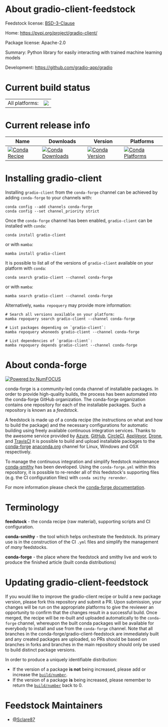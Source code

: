 About gradio-client-feedstock
=============================

Feedstock license: [BSD-3-Clause](https://github.com/conda-forge/gradio-client-feedstock/blob/main/LICENSE.txt)

Home: https://pypi.org/project/gradio-client/

Package license: Apache-2.0

Summary: Python library for easily interacting with trained machine learning models

Development: https://github.com/gradio-app/gradio

Current build status
====================


<table><tr><td>All platforms:</td>
    <td>
      <a href="https://dev.azure.com/conda-forge/feedstock-builds/_build/latest?definitionId=20444&branchName=main">
        <img src="https://dev.azure.com/conda-forge/feedstock-builds/_apis/build/status/gradio-client-feedstock?branchName=main">
      </a>
    </td>
  </tr>
</table>

Current release info
====================

| Name | Downloads | Version | Platforms |
| --- | --- | --- | --- |
| [![Conda Recipe](https://img.shields.io/badge/recipe-gradio--client-green.svg)](https://anaconda.org/conda-forge/gradio-client) | [![Conda Downloads](https://img.shields.io/conda/dn/conda-forge/gradio-client.svg)](https://anaconda.org/conda-forge/gradio-client) | [![Conda Version](https://img.shields.io/conda/vn/conda-forge/gradio-client.svg)](https://anaconda.org/conda-forge/gradio-client) | [![Conda Platforms](https://img.shields.io/conda/pn/conda-forge/gradio-client.svg)](https://anaconda.org/conda-forge/gradio-client) |

Installing gradio-client
========================

Installing `gradio-client` from the `conda-forge` channel can be achieved by adding `conda-forge` to your channels with:

```
conda config --add channels conda-forge
conda config --set channel_priority strict
```

Once the `conda-forge` channel has been enabled, `gradio-client` can be installed with `conda`:

```
conda install gradio-client
```

or with `mamba`:

```
mamba install gradio-client
```

It is possible to list all of the versions of `gradio-client` available on your platform with `conda`:

```
conda search gradio-client --channel conda-forge
```

or with `mamba`:

```
mamba search gradio-client --channel conda-forge
```

Alternatively, `mamba repoquery` may provide more information:

```
# Search all versions available on your platform:
mamba repoquery search gradio-client --channel conda-forge

# List packages depending on `gradio-client`:
mamba repoquery whoneeds gradio-client --channel conda-forge

# List dependencies of `gradio-client`:
mamba repoquery depends gradio-client --channel conda-forge
```


About conda-forge
=================

[![Powered by
NumFOCUS](https://img.shields.io/badge/powered%20by-NumFOCUS-orange.svg?style=flat&colorA=E1523D&colorB=007D8A)](https://numfocus.org)

conda-forge is a community-led conda channel of installable packages.
In order to provide high-quality builds, the process has been automated into the
conda-forge GitHub organization. The conda-forge organization contains one repository
for each of the installable packages. Such a repository is known as a *feedstock*.

A feedstock is made up of a conda recipe (the instructions on what and how to build
the package) and the necessary configurations for automatic building using freely
available continuous integration services. Thanks to the awesome service provided by
[Azure](https://azure.microsoft.com/en-us/services/devops/), [GitHub](https://github.com/),
[CircleCI](https://circleci.com/), [AppVeyor](https://www.appveyor.com/),
[Drone](https://cloud.drone.io/welcome), and [TravisCI](https://travis-ci.com/)
it is possible to build and upload installable packages to the
[conda-forge](https://anaconda.org/conda-forge) [anaconda.org](https://anaconda.org/)
channel for Linux, Windows and OSX respectively.

To manage the continuous integration and simplify feedstock maintenance
[conda-smithy](https://github.com/conda-forge/conda-smithy) has been developed.
Using the ``conda-forge.yml`` within this repository, it is possible to re-render all of
this feedstock's supporting files (e.g. the CI configuration files) with ``conda smithy rerender``.

For more information please check the [conda-forge documentation](https://conda-forge.org/docs/).

Terminology
===========

**feedstock** - the conda recipe (raw material), supporting scripts and CI configuration.

**conda-smithy** - the tool which helps orchestrate the feedstock.
                   Its primary use is in the construction of the CI ``.yml`` files
                   and simplify the management of *many* feedstocks.

**conda-forge** - the place where the feedstock and smithy live and work to
                  produce the finished article (built conda distributions)


Updating gradio-client-feedstock
================================

If you would like to improve the gradio-client recipe or build a new
package version, please fork this repository and submit a PR. Upon submission,
your changes will be run on the appropriate platforms to give the reviewer an
opportunity to confirm that the changes result in a successful build. Once
merged, the recipe will be re-built and uploaded automatically to the
`conda-forge` channel, whereupon the built conda packages will be available for
everybody to install and use from the `conda-forge` channel.
Note that all branches in the conda-forge/gradio-client-feedstock are
immediately built and any created packages are uploaded, so PRs should be based
on branches in forks and branches in the main repository should only be used to
build distinct package versions.

In order to produce a uniquely identifiable distribution:
 * If the version of a package **is not** being increased, please add or increase
   the [``build/number``](https://docs.conda.io/projects/conda-build/en/latest/resources/define-metadata.html#build-number-and-string).
 * If the version of a package **is** being increased, please remember to return
   the [``build/number``](https://docs.conda.io/projects/conda-build/en/latest/resources/define-metadata.html#build-number-and-string)
   back to 0.

Feedstock Maintainers
=====================

* [@Sclare87](https://github.com/Sclare87/)

